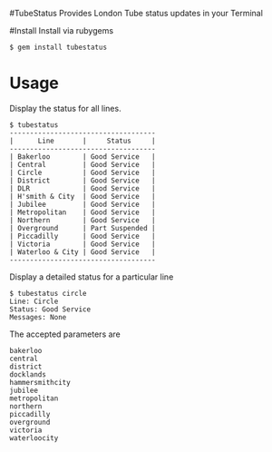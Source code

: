 #TubeStatus
Provides London Tube status updates in your Terminal

#Install
Install via rubygems
```
$ gem install tubestatus
```

# Usage
Display the status for all lines.
```
$ tubestatus
------------------------------------
|      Line       |     Status     |
------------------------------------
| Bakerloo        | Good Service   |
| Central         | Good Service   |
| Circle          | Good Service   |
| District        | Good Service   |
| DLR             | Good Service   |
| H'smith & City  | Good Service   |
| Jubilee         | Good Service   |
| Metropolitan    | Good Service   |
| Northern        | Good Service   |
| Overground      | Part Suspended |
| Piccadilly      | Good Service   |
| Victoria        | Good Service   |
| Waterloo & City | Good Service   |
------------------------------------
```

Display a detailed status for a particular line
```
$ tubestatus circle
Line: Circle
Status: Good Service
Messages: None
```

The accepted parameters are
```
bakerloo
central
district
docklands
hammersmithcity
jubilee
metropolitan
northern
piccadilly
overground
victoria
waterloocity
```





```

